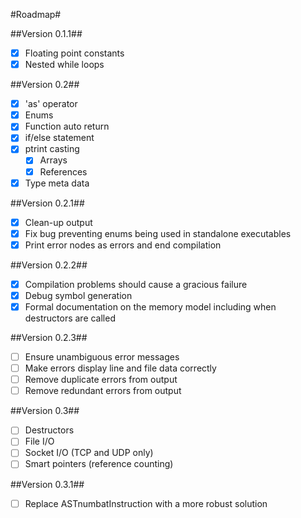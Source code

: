 #Roadmap#

##Version 0.1.1##
 - [x] Floating point constants
 - [x] Nested while loops

##Version 0.2##
 - [x] 'as' operator
 - [x] Enums
 - [x] Function auto return
 - [x] if/else statement
 - [x] ptrint casting
   - [x] Arrays
   - [x] References
 - [x] Type meta data

##Version 0.2.1##
 - [x] Clean-up output
 - [x] Fix bug preventing enums being used in standalone executables
 - [x] Print error nodes as errors and end compilation

##Version 0.2.2##
 - [x] Compilation problems should cause a gracious failure
 - [x] Debug symbol generation
 - [x] Formal documentation on the memory model including when destructors are called

##Version 0.2.3##
 - [ ] Ensure unambiguous error messages
 - [ ] Make errors display line and file data correctly
 - [ ] Remove duplicate errors from output
 - [ ] Remove redundant errors from output

##Version 0.3##
 - [ ] Destructors
 - [ ] File I/O
 - [ ] Socket I/O (TCP and UDP only)
 - [ ] Smart pointers (reference counting)

##Version 0.3.1##
 - [ ] Replace ASTnumbatInstruction with a more robust solution
